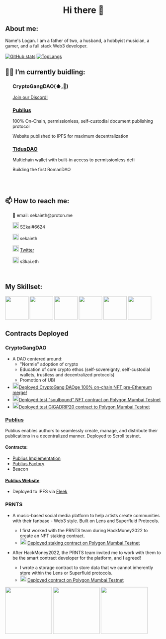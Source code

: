 <h1 align="center"> Hi there 👋</h1>

## About me:
Name's Logan.  I am a father of two, a husband, a hobbyist musician, a gamer, and a full stack Web3 developer.
<br />
<br />
[![GitHub stats](https://github-readme-stats.vercel.app/api?username=sekaieth&show_icons=true&theme=radical)](https://github.com/anuraghazra/github-readme-stats)  [![TopLangs](https://github-readme-stats.vercel.app/api/top-langs/?username=sekaieth&size_weight=0.5&count_weight=0.5&layout=compact&theme=radical)](https://github.com/anuraghazra/github-readme-stats)

<h2> 👷‍♂️ I’m currently buidling: </h2>
  <ul>
  <div>
    <h3>CryptoGangDAO(⬆️,🚀)</h3>
     <a href="">Join our Discord!</a>
  </div>
  <div>
    <h3><a href="https://publiusprotocol.xyz">Publius</a></h3>
    <p>100% On-Chain, permissionless, self-custodial document publishing protocol</p>
    <p>Website published to IPFS for maximum decentralization</p>
  </div>
  <div>
    <h3><a href="https://tiduswallet.io/">TidusDAO</a></h3>
    <p>Multichain wallet with built-in access to permissionless defi</p>
    <p>Building the first RomanDAO</p>
  </div>
 </ul>
<br />
<br /> 
<h2>📫 How to reach me:</h2>
  <ul>
    <p>📨 email: sekaieth@proton.me</p>
    <p><img src="https://discord.com/assets/3437c10597c1526c3dbd98c737c2bcae.svg" width=20px /> SΞkai#6624</p>
    <p><img src="https://img.icons8.com/color/344/telegram-app--v1.png" width=20px /> sekaieth</p>
    <p><img src="https://img.icons8.com/color/344/twitter--v1.png" width=20px /> <a href="https://twitter.com/sekaieth">Twitter</a></p>
    <p><img src="https://avatars.githubusercontent.com/u/34167658?s=200&v=4" width=20px /> s3kai.eth</p>
  </ul>
 <br />

## My Skillset:
<p align="left" padding="10px">
  <img src="https://cdn.icon-icons.com/icons2/2107/PNG/512/file_type_solidity_icon_130156.png" width="75px" padding="5px" />
  <img src="https://upload.wikimedia.org/wikipedia/commons/thumb/4/4c/Typescript_logo_2020.svg/512px-Typescript_logo_2020.svg.png?20221110153201"   width="75px" padding="10px" />
  <img src="https://seeklogo.com/images/H/hardhat-logo-888739EBB4-seeklogo.com.png" width="75px" padding="5px" />
  <img src="https://seeklogo.com/images/E/ethers-logo-D5B86204D8-seeklogo.com.png" width="75px" padding="5px" />
  <img src="https://upload.wikimedia.org/wikipedia/commons/thumb/a/a7/React-icon.svg/512px-React-icon.svg.png?20220125121207" width="75px" padding="5px" />
  <img src="https://upload.wikimedia.org/wikipedia/commons/thumb/1/17/GraphQL_Logo.svg/512px-GraphQL_Logo.svg.png?20161105194737" width="75px" padding="5px" />
</p>

## Contracts Deployed

### CryptoGangDAO
- A DAO centered around:
  - "Normie" adoption of crypto
  - Education of core crypto ethos (self-sovereignty, self-custodial wallets, trustless and decentralized protocols)
  - Promotion of UBI
- <img src="https://www.nicepng.com/png/full/152-1525748_ethereum-logo-png.png" width=20px />[Deployed CryptoGang DAOge 100% on-chain NFT pre-Ethereum merge!](https://etherscan.io/address/0x972593255aa249d48569ae81d4e09523646f2953)
- <img src="https://polygontechnology.notion.site/image/https%3A%2F%2Fs3-us-west-2.amazonaws.com%2Fsecure.notion-static.com%2Fdc0b7b88-a394-42f1-ac03-6e4959b71170%2FMonochrome_White.svg?table=block&id=6bb516b4-9582-4d74-b2de-881dffde06e8&spaceId=51562dc1-1dc5-4484-bf96-2aeac848ae2f&userId=&cache=v2" width=20px />[Deployed test "soulbound" NFT contract on Polygon Mumbai Testnet](https://mumbai.polygonscan.com/address/0xa22bcea2f6FD504B3c5AEe6FeCc71c3e2B40727c#code)
- <img src="https://polygontechnology.notion.site/image/https%3A%2F%2Fs3-us-west-2.amazonaws.com%2Fsecure.notion-static.com%2Fdc0b7b88-a394-42f1-ac03-6e4959b71170%2FMonochrome_White.svg?table=block&id=6bb516b4-9582-4d74-b2de-881dffde06e8&spaceId=51562dc1-1dc5-4484-bf96-2aeac848ae2f&userId=&cache=v2" width=20px />[Deployed test GIGADRIP20 contract to Polygon Mumbai Testnet](https://mumbai.polygonscan.com/address/0x8a0cD98703893F426455b06036cef84618D7B5f5#code)

### [Publius](https://github.com/sekaieth/publius)
Publius enables authors to seamlessly create, manage, and distribute their publications in a decentralized manner.  Deployed to Scroll testnet.

#### Contracts:
- [Publius Implementation](https://blockscout.scroll.io/address/0x04F3CD698ED6DB91c442A8D72EbED0e7057994a7/contracts#address-tabs)
- [Publius Factory](https://blockscout.scroll.io/address/0xF2535074C8295DC0DB0D3F602c9D9A1d41148683)
- Beacon

#### [Publius Website](https://publiusprotocol.xyz)
- Deployed to IPFS via [Fleek](fleek.xyz)

### PRNTS
- A music-based social media platform to help artists create communities with their fanbase - Web3 style.  Built on Lens and Superfluid Protocols.
  - I first worked with the PRNTS team during HackMoney2022 to create an NFT staking contract.
  - <img src="https://polygontechnology.notion.site/image/https%3A%2F%2Fs3-us-west-2.amazonaws.com%2Fsecure.notion-static.com%2Fdc0b7b88-a394-42f1-ac03-6e4959b71170%2FMonochrome_White.svg?table=block&id=6bb516b4-9582-4d74-b2de-881dffde06e8&spaceId=51562dc1-1dc5-4484-bf96-2aeac848ae2f&userId=&cache=v2" width=20px /> [Deployed staking contract on Polygon Mumbai Testnet](https://mumbai.polygonscan.com/address/0xccD0edfb743C74460f9Fb2e19D87feDf3688AB3E#code)

- After HackMoney2022, the PRNTS team invited me to work with them to be the smart contract developer for the platform, and I agreed!
  - I wrote a storage contract to store data that we cannot inherently store within the Lens or Superfluid protocols.
  - <img src="https://polygontechnology.notion.site/image/https%3A%2F%2Fs3-us-west-2.amazonaws.com%2Fsecure.notion-static.com%2Fdc0b7b88-a394-42f1-ac03-6e4959b71170%2FMonochrome_White.svg?table=block&id=6bb516b4-9582-4d74-b2de-881dffde06e8&spaceId=51562dc1-1dc5-4484-bf96-2aeac848ae2f&userId=&cache=v2" width=20px /> [Deployed contract on Polygon Mumbai Testnet](https://mumbai.polygonscan.com/address/0x3dcd8e42220a23bd80ee12227a3e16d9f641e2f3#code)

<div>
<img src="https://storage.googleapis.com/nftimagebucket/gnosisscan/tokens/0x22c1f6050e56d2876009903609a2cc3fef83b415/preview/5120694.png" width="150px" />
<img src="https://ipfs.io/ipfs/bafybeie7kqewh32bcr5xu53hgscnnbepysimdn7wgmiydico35hsiivfse" width="150px" />
<img src="https://storage.googleapis.com/nftimagebucket/gnosisscan/tokens/0x22c1f6050e56d2876009903609a2cc3fef83b415/preview/6512786.gif" width="150px" />
</div>                                                                                                                                           
